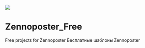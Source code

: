 ![](https://i.imgur.com/dDrHd21.png)
# Zennoposter_Free
Free projects for Zennoposter
Бесплатные шаблоны Zennoposter
